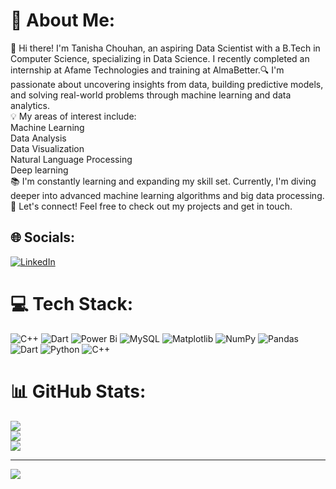 # 💫 About Me:
👋 Hi there! I'm Tanisha Chouhan, an aspiring Data Scientist with a B.Tech in Computer Science, specializing in Data Science. I recently completed an internship at Afame Technologies and training at AlmaBetter.🔍 I'm passionate about uncovering insights from data, building predictive models, and solving real-world problems through machine learning and data analytics.<br>💡 My areas of interest include:<br>Machine Learning<br>Data Analysis<br>Data Visualization<br>Natural Language Processing<br>Deep learning<br>📚 I'm constantly learning and expanding my skill set. Currently, I'm diving deeper into advanced machine learning algorithms and big data processing.<br>🔗 Let's connect! Feel free to check out my projects and get in touch. 


## 🌐 Socials:
[![LinkedIn](https://img.shields.io/badge/LinkedIn-%230077B5.svg?logo=linkedin&logoColor=white)](https://linkedin.com/in/https://www.linkedin.com/in/tanisha-chouhan-481805213) 

# 💻 Tech Stack:
![C++](https://img.shields.io/badge/c++-%2300599C.svg?style=for-the-badge&logo=c%2B%2B&logoColor=white) ![Dart](https://img.shields.io/badge/dart-%230175C2.svg?style=for-the-badge&logo=dart&logoColor=white) ![Power Bi](https://img.shields.io/badge/power_bi-F2C811?style=for-the-badge&logo=powerbi&logoColor=black) ![MySQL](https://img.shields.io/badge/mysql-4479A1.svg?style=for-the-badge&logo=mysql&logoColor=white) ![Matplotlib](https://img.shields.io/badge/Matplotlib-%23ffffff.svg?style=for-the-badge&logo=Matplotlib&logoColor=black) ![NumPy](https://img.shields.io/badge/numpy-%23013243.svg?style=for-the-badge&logo=numpy&logoColor=white) ![Pandas](https://img.shields.io/badge/pandas-%23150458.svg?style=for-the-badge&logo=pandas&logoColor=white) ![Dart](https://img.shields.io/badge/dart-%230175C2.svg?style=for-the-badge&logo=dart&logoColor=white) ![Python](https://img.shields.io/badge/python-3670A0?style=for-the-badge&logo=python&logoColor=ffdd54) ![C++](https://img.shields.io/badge/c++-%2300599C.svg?style=for-the-badge&logo=c%2B%2B&logoColor=white)
# 📊 GitHub Stats:
![](https://github-readme-stats.vercel.app/api?username=taniisshaa&theme=github_dark&hide_border=false&include_all_commits=false&count_private=false)<br/>
![](https://github-readme-streak-stats.herokuapp.com/?user=taniisshaa&theme=github_dark&hide_border=false)<br/>
![](https://github-readme-stats.vercel.app/api/top-langs/?username=taniisshaa&theme=github_dark&hide_border=false&include_all_commits=false&count_private=false&layout=compact)

---
[![](https://visitcount.itsvg.in/api?id=taniisshaa&label=Profile%20Views&pretty=true)](https://visitcount.itsvg.in)

<!-- Proudly created with GPRM ( https://gprm.itsvg.in ) -->
